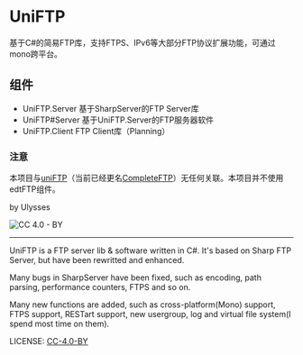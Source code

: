 # UniFTP

基于C#的简易FTP库，支持FTPS、IPv6等大部分FTP协议扩展功能，可通过mono跨平台。

## 组件

* UniFTP.Server 基于SharpServer的FTP Server库
* UniFTP#Server 基于UniFTP.Server的FTP服务器软件
* UniFTP.Client FTP Client库（Planning）

### 注意

本项目与[uniFTP](http://linux.softpedia.com/get/Internet/FTP/uniFTP-28869.shtml)（当前已经更名[CompleteFTP](http://enterprisedt.com/products/completeftp/)）无任何关联。本项目并不使用edtFTP组件。

by Ulysses

![CC 4.0 - BY](https://licensebuttons.net/l/by/4.0/88x31.png)

---
UniFTP is a FTP server lib & software written in C#. It's based on Sharp FTP Server, but have been rewritted and enhanced.

Many bugs in SharpServer have been fixed, such as encoding, path parsing, performance counters, FTPS and so on.

Many new functions are added, such as cross-platform(Mono) support, FTPS support, RESTart support, new usergroup, log and virtual file system(I spend most time on them). 

LICENSE: [CC-4.0-BY](http://creativecommons.org/licenses/by/4.0/)

